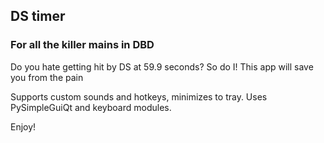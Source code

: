 ## DS timer

### For all the killer mains in DBD

Do you hate getting hit by DS at 59.9 seconds? So do I!
This app will save you from the pain

Supports custom sounds and hotkeys, minimizes to tray.
Uses PySimpleGuiQt and keyboard modules.

Enjoy!
